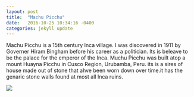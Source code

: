 ```yaml
---
layout: post
title:  "Machu Picchu"
date:   2016-10-25 10:34:16 -0400
categories: jekyll update
---
```

Machu Picchu is a 15th century Inca village. I was discovered in 1911 by Governer Hiram Bingham before his career as a politician. Its is beleave to be the palace for the emperor of the Inca. Muchu Picchu was built atop a mount Huayna Picchu in Cusco Region, Urubamba, Peru. its is a sires of house made out of stone that ahve been worn down over time.it has the genaric stone walls found at most all Inca ruins. 

  <html>
    <body>
    <img src="https://lonelyplanetimages.imgix.net/mastheads/16641625.jpg?sharp=10&vib=20&w=1200"/>
    </body>
  </html>
